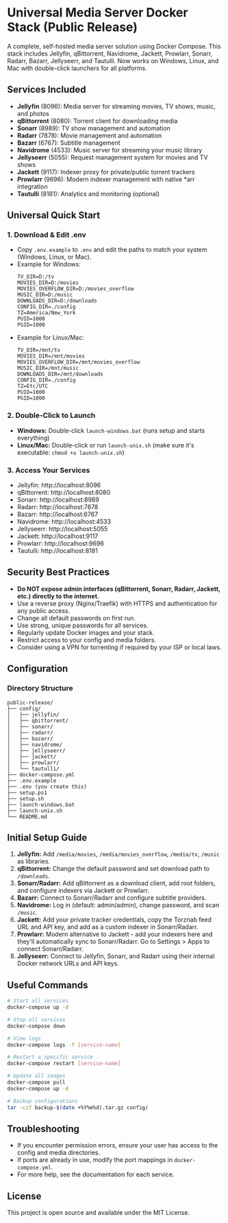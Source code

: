 # Universal Media Server Docker Stack (Public Release)

A complete, self-hosted media server solution using Docker Compose. This stack includes Jellyfin, qBittorrent, Navidrome, Jackett, Prowlarr, Sonarr, Radarr, Bazarr, Jellyseerr, and Tautulli. Now works on Windows, Linux, and Mac with double-click launchers for all platforms.

## Services Included

- **Jellyfin** (8096): Media server for streaming movies, TV shows, music, and photos
- **qBittorrent** (8080): Torrent client for downloading media
- **Sonarr** (8989): TV show management and automation
- **Radarr** (7878): Movie management and automation
- **Bazarr** (6767): Subtitle management
- **Navidrome** (4533): Music server for streaming your music library
- **Jellyseerr** (5055): Request management system for movies and TV shows
- **Jackett** (9117): Indexer proxy for private/public torrent trackers
- **Prowlarr** (9696): Modern indexer management with native *arr integration
- **Tautulli** (8181): Analytics and monitoring (optional)

## Universal Quick Start

### 1. Download & Edit .env
- Copy `.env.example` to `.env` and edit the paths to match your system (Windows, Linux, or Mac).
- Example for Windows:
  ```env
  TV_DIR=D:/tv
  MOVIES_DIR=D:/movies
  MOVIES_OVERFLOW_DIR=D:/movies_overflow
  MUSIC_DIR=D:/music
  DOWNLOADS_DIR=D:/downloads
  CONFIG_DIR=./config
  TZ=America/New_York
  PUID=1000
  PGID=1000
  ```
- Example for Linux/Mac:
  ```env
  TV_DIR=/mnt/tv
  MOVIES_DIR=/mnt/movies
  MOVIES_OVERFLOW_DIR=/mnt/movies_overflow
  MUSIC_DIR=/mnt/music
  DOWNLOADS_DIR=/mnt/downloads
  CONFIG_DIR=./config
  TZ=Etc/UTC
  PUID=1000
  PGID=1000
  ```

### 2. Double-Click to Launch
- **Windows:** Double-click `launch-windows.bat` (runs setup and starts everything)
- **Linux/Mac:** Double-click or run `launch-unix.sh` (make sure it's executable: `chmod +x launch-unix.sh`)

### 3. Access Your Services
- Jellyfin: http://localhost:8096
- qBittorrent: http://localhost:8080
- Sonarr: http://localhost:8989
- Radarr: http://localhost:7878
- Bazarr: http://localhost:6767
- Navidrome: http://localhost:4533
- Jellyseerr: http://localhost:5055
- Jackett: http://localhost:9117
- Prowlarr: http://localhost:9696
- Tautulli: http://localhost:8181

## Security Best Practices
- **Do NOT expose admin interfaces (qBittorrent, Sonarr, Radarr, Jackett, etc.) directly to the internet.**
- Use a reverse proxy (Nginx/Traefik) with HTTPS and authentication for any public access.
- Change all default passwords on first run.
- Use strong, unique passwords for all services.
- Regularly update Docker images and your stack.
- Restrict access to your config and media folders.
- Consider using a VPN for torrenting if required by your ISP or local laws.

## Configuration

### Directory Structure
```
public-release/
├── config/
│   ├── jellyfin/
│   ├── qbittorrent/
│   ├── sonarr/
│   ├── radarr/
│   ├── bazarr/
│   ├── navidrome/
│   ├── jellyseerr/
│   ├── jackett/
│   ├── prowlarr/
│   └── tautulli/
├── docker-compose.yml
├── .env.example
├── .env (you create this)
├── setup.ps1
├── setup.sh
├── launch-windows.bat
├── launch-unix.sh
└── README.md
```

## Initial Setup Guide

1. **Jellyfin:** Add `/media/movies`, `/media/movies_overflow`, `/media/tv`, `/music` as libraries.
2. **qBittorrent:** Change the default password and set download path to `/downloads`.
3. **Sonarr/Radarr:** Add qBittorrent as a download client, add root folders, and configure indexers via Jackett or Prowlarr.
4. **Bazarr:** Connect to Sonarr/Radarr and configure subtitle providers.
5. **Navidrome:** Log in (default: admin/admin), change password, and scan `/music`.
6. **Jackett:** Add your private tracker credentials, copy the Torznab feed URL and API key, and add as a custom indexer in Sonarr/Radarr.
7. **Prowlarr:** Modern alternative to Jackett - add your indexers here and they'll automatically sync to Sonarr/Radarr. Go to Settings > Apps to connect Sonarr/Radarr.
8. **Jellyseerr:** Connect to Jellyfin, Sonarr, and Radarr using their internal Docker network URLs and API keys.

## Useful Commands

```bash
# Start all services
docker-compose up -d

# Stop all services
docker-compose down

# View logs
docker-compose logs -f [service-name]

# Restart a specific service
docker-compose restart [service-name]

# Update all images
docker-compose pull
docker-compose up -d

# Backup configurations
tar -czf backup-$(date +%Y%m%d).tar.gz config/
```

## Troubleshooting
- If you encounter permission errors, ensure your user has access to the config and media directories.
- If ports are already in use, modify the port mappings in `docker-compose.yml`.
- For more help, see the documentation for each service.

## License
This project is open source and available under the MIT License. 
